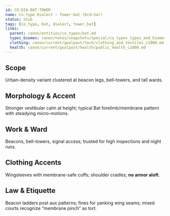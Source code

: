 ```yaml
---
id: CO:DIA-BAT-TOWER
name: Co-type Dialect — Tower-bat (Ord–Sar)
status: Stub
tags: [co_type, bat, dialect, tower_bat]
links:
  parent: canon/entities/co_types/bat.md
  types_biomes: canon/notes/snapshots/special/co_types_types_and_biomes.md
  clothing: canon/current/goalpost/tech/clothing_and_textiles_c1800.md
  health: canon/current/goalpost/health/public_health_c1800.md
---
```


## Scope
Urban-density variant clustered at beacon legs, bell-towers, and tall wards.

## Morphology & Accent
Stronger vestibular calm at height; typical Bat forelimb/membrane pattern with steadying micro-motions.

## Work & Ward
Beacons, bell-towers, signal access; trusted for high inspections and night runs.

## Clothing Accents
Wingsleeves with membrane-safe cuffs; shoulder cradles; **no armor aloft**.

## Law & Etiquette
Beacon ladders post aux patterns; fines for yanking wing seams; mixed courts recognize “membrane pinch” as tort.
